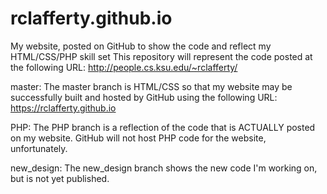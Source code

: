 # rclafferty.github.io
My website, posted on GitHub to show the code and reflect my HTML/CSS/PHP skill set
This repository will represent the code posted at the following URL:
      http://people.cs.ksu.edu/~rclafferty/

master:
  The master branch is HTML/CSS so that my website may be successfully built and hosted by GitHub using the following URL:
      https://rclafferty.github.io
      
PHP:
  The PHP branch is a reflection of the code that is ACTUALLY posted on my website. GitHub will not host PHP code for the website, unfortunately.

new_design:
   The new_design branch shows the new code I'm working on, but is not yet published.
